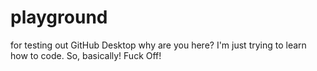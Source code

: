 # playground
 for testing out GitHub Desktop
why are you here? I'm just trying to learn how to code. So, basically! Fuck Off!
